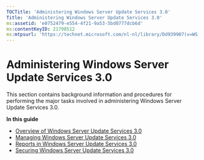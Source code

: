```yaml
---
TOCTitle: 'Administering Windows Server Update Services 3.0'
Title: 'Administering Windows Server Update Services 3.0'
ms:assetid: 'e0752479-e554-4f21-9a53-5bd0777dcb6d'
ms:contentKeyID: 21798512
ms:mtpsurl: 'https://technet.microsoft.com/nl-nl/library/Dd939907(v=WS.10)'
---
```


Administering Windows Server Update Services 3.0
================================================

This section contains background information and procedures for performing the major tasks involved in administering Windows Server Update Services 3.0.

**In this guide**

-   [Overview of Windows Server Update Services 3.0](https://technet.microsoft.com/ecefc27c-3ebd-49a2-81b5-4c911f5f5fbc)
-   [Managing Windows Server Update Services 3.0](https://technet.microsoft.com/16925ba5-1c66-4538-b737-fbc879794d9b)
-   [Reports in Windows Server Update Services 3.0](https://technet.microsoft.com/5c2b22e0-b7ed-47e6-a7d0-bfb8ea8276f5)
-   [Securing Windows Server Update Services 3.0](https://technet.microsoft.com/f4338858-2e1d-4e32-96e2-2cf09d23360b)
